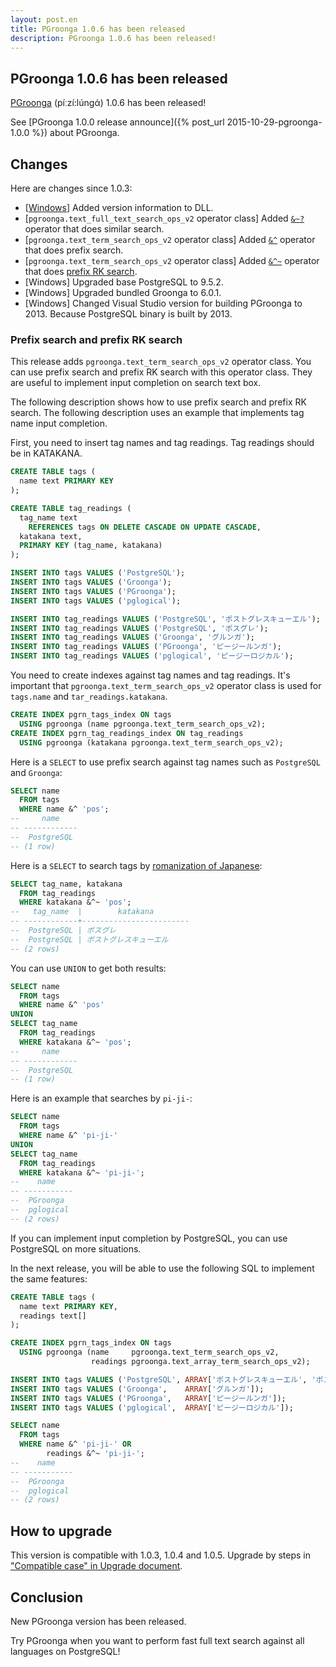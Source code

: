 ```yaml
---
layout: post.en
title: PGroonga 1.0.6 has been released
description: PGroonga 1.0.6 has been released!
---
```


## PGroonga 1.0.6 has been released

[PGroonga](http://pgroonga.github.io/) (píːzí:lúnɡά) 1.0.6 has been released!

See [PGroonga 1.0.0 release announce]({% post_url 2015-10-29-pgroonga-1.0.0 %}) about PGroonga.

## Changes

Here are changes since 1.0.3:

  * [[Windows](https://pgroonga.github.io/install/windows.html)] Added version information to DLL.
  * [`pgroonga.text_full_text_search_ops_v2` operator class] Added [`&~?`](http://pgroonga.github.io/reference/operators/similar-search-v2.html) operator that does similar search.
  * [`pgroonga.text_term_search_ops_v2` operator class] Added [`&^`](http://pgroonga.github.io/reference/operators/prefix-search-v2.html) operator that does prefix search.
  * [`pgroonga.text_term_search_ops_v2` operator class] Added [`&^~`](http://pgroonga.github.io/reference/operators/prefix-rk-search-v2.html) operator that does [prefix RK search](http://groonga.org/docs/reference/operations/prefix_rk_search.html).
  * [Windows] Upgraded base PostgreSQL to 9.5.2.
  * [Windows] Upgraded bundled Groonga to 6.0.1.
  * [Windows] Changed Visual Studio version for building PGroonga to 2013. Because PostgreSQL binary is built by 2013.

### Prefix search and prefix RK search

This release adds `pgroonga.text_term_search_ops_v2` operator class. You can use prefix search and prefix RK search with this operator class. They are useful to implement input completion on search text box.

The following description shows how to use prefix search and prefix RK search. The following description uses an example that implements tag name input completion.

First, you need to insert tag names and tag readings. Tag readings should be in KATAKANA.

```sql
CREATE TABLE tags (
  name text PRIMARY KEY
);

CREATE TABLE tag_readings (
  tag_name text
    REFERENCES tags ON DELETE CASCADE ON UPDATE CASCADE,
  katakana text,
  PRIMARY KEY (tag_name, katakana)
);

INSERT INTO tags VALUES ('PostgreSQL');
INSERT INTO tags VALUES ('Groonga');
INSERT INTO tags VALUES ('PGroonga');
INSERT INTO tags VALUES ('pglogical');

INSERT INTO tag_readings VALUES ('PostgreSQL', 'ポストグレスキューエル');
INSERT INTO tag_readings VALUES ('PostgreSQL', 'ポスグレ');
INSERT INTO tag_readings VALUES ('Groonga', 'グルンガ');
INSERT INTO tag_readings VALUES ('PGroonga', 'ピージールンガ');
INSERT INTO tag_readings VALUES ('pglogical', 'ピージーロジカル');
```

You need to create indexes against tag names and tag readings. It's important that `pgroonga.text_term_search_ops_v2` operator class is used for `tags.name` and `tar_readings.katakana`.

```sql
CREATE INDEX pgrn_tags_index ON tags
  USING pgroonga (name pgroonga.text_term_search_ops_v2);
CREATE INDEX pgrn_tag_readings_index ON tag_readings
  USING pgroonga (katakana pgroonga.text_term_search_ops_v2);
```

Here is a `SELECT` to use prefix search against tag names such as `PostgreSQL` and `Groonga`:

```sql
SELECT name
  FROM tags
  WHERE name &^ 'pos';
--     name    
-- ------------
--  PostgreSQL
-- (1 row)
```

Here is a `SELECT` to search tags by [romanization of Japanese](https://en.wikipedia.org/wiki/Romanization_of_Japanese):

```sql
SELECT tag_name, katakana
  FROM tag_readings
  WHERE katakana &^~ 'pos';
--   tag_name  |        katakana        
-- ------------+------------------------
--  PostgreSQL | ポスグレ
--  PostgreSQL | ポストグレスキューエル
-- (2 rows)
```

You can use `UNION` to get both results:

```sql
SELECT name
  FROM tags
  WHERE name &^ 'pos'
UNION
SELECT tag_name
  FROM tag_readings
  WHERE katakana &^~ 'pos';
--     name    
-- ------------
--  PostgreSQL
-- (1 row)
```

Here is an example that searches by `pi-ji-`:

```sql
SELECT name
  FROM tags
  WHERE name &^ 'pi-ji-'
UNION
SELECT tag_name
  FROM tag_readings
  WHERE katakana &^~ 'pi-ji-';
--    name    
-- -----------
--  PGroonga
--  pglogical
-- (2 rows)
```

If you can implement input completion by PostgreSQL, you can use PostgreSQL on more situations.

In the next release, you will be able to use the following SQL to implement the same features:

```sql
CREATE TABLE tags (
  name text PRIMARY KEY,
  readings text[]
);

CREATE INDEX pgrn_tags_index ON tags
  USING pgroonga (name     pgroonga.text_term_search_ops_v2,
                  readings pgroonga.text_array_term_search_ops_v2);

INSERT INTO tags VALUES ('PostgreSQL', ARRAY['ポストグレスキューエル', 'ポスグレ']);
INSERT INTO tags VALUES ('Groonga',    ARRAY['グルンガ']);
INSERT INTO tags VALUES ('PGroonga',   ARRAY['ピージールンガ']);
INSERT INTO tags VALUES ('pglogical',  ARRAY['ピージーロジカル']);

SELECT name
  FROM tags
  WHERE name &^ 'pi-ji-' OR
        readings &^~ 'pi-ji-';
--    name    
-- -----------
--  PGroonga
--  pglogical
-- (2 rows)
```

## How to upgrade

This version is compatible with 1.0.3, 1.0.4 and 1.0.5. Upgrade by steps in ["Compatible case" in Upgrade document](http://pgroonga.github.io/upgrade/#compatible-case).

## Conclusion

New PGroonga version has been released.

Try PGroonga when you want to perform fast full text search against all languages on PostgreSQL!
